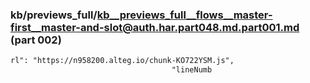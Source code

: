 ### kb/previews_full/kb__previews_full__flows__master-first__master-and-slot@auth.har.part048.md.part001.md (part 002)

```md
rl": "https://n958200.alteg.io/chunk-KO722YSM.js",
                                    "lineNumb
```

```
